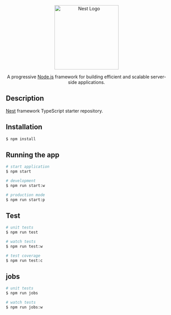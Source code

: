 <p align="center">
  <a href="http://nestjs.com/" target="blank"><img src="https://nestjs.com/img/logo-small.svg" width="200" alt="Nest Logo" /></a>
</p>

[circleci-image]: https://img.shields.io/circleci/build/github/nestjs/nest/master?token=abc123def456
[circleci-url]: https://circleci.com/gh/nestjs/nest

  <p align="center">A progressive <a href="http://nodejs.org" target="_blank">Node.js</a> framework for building efficient and scalable server-side applications.</p>
    <p align="center">

## Description

[Nest](https://github.com/nestjs/nest) framework TypeScript starter repository.

## Installation

```bash
$ npm install
```

## Running the app

```bash
# start application
$ npm start

# development
$ npm run start:w

# production mode
$ npm run start:p
```

## Test

```bash
# unit tests
$ npm run test

# watch tests
$ npm run test:w

# test coverage
$ npm run test:c
```

## jobs

```bash
# unit tests
$ npm run jobs

# watch tests
$ npm run jobs:w
```
